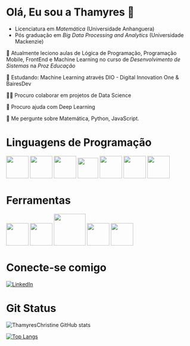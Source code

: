 # Olá, Eu sou a Thamyres  👋

* Licenciatura em *Matemática* (Universidade Anhanguera)
* Pós graduação em *Big Data Processing and Analytics* (Universidade Mackenzie)

📝 Atualmente leciono aulas de  Lógica de Programação, Programação Mobile, FrontEnd e Machine Learning no curso de _Desenvolvimento de Sistemas_ na _Proz Educação_

🧠 Estudando: Machine Learning através DIO - Digital Innovation One & BairesDev

👯‍♀️ Procuro colaborar em projetos de Data Science

🤔 Procuro ajuda com Deep Learning

💬 Me pergunte sobre Matemática, Python, JavaScript.

# Linguagens de Programação

<div style="display: inline">
<img src="https://cdn.jsdelivr.net/gh/devicons/devicon@latest/icons/markdown/markdown-original.svg" width="60" height="60" />
<img src="https://cdn.jsdelivr.net/gh/devicons/devicon@latest/icons/python/python-original.svg" width="60" height=60"/>
<img src="https://cdn.jsdelivr.net/gh/devicons/devicon@latest/icons/r/r-original.svg" width="60" height="60"/>
<img src="https://cdn.jsdelivr.net/gh/devicons/devicon@latest/icons/javascript/javascript-original.svg" width="55" height="55"/>
<img src="https://cdn.jsdelivr.net/gh/devicons/devicon@latest/icons/html5/html5-original-wordmark.svg" width="60" height="60" />
<img src="https://cdn.jsdelivr.net/gh/devicons/devicon@latest/icons/css3/css3-original-wordmark.svg" width="60" height="60" />
<img src="https://cdn.jsdelivr.net/gh/devicons/devicon@latest/icons/java/java-original-wordmark.svg" width="60" height="60"/>


</div>

# Ferramentas

<div style="display: inline">
<img loading="lazy" src="https://cdn.jsdelivr.net/gh/devicons/devicon/icons/git/git-original.svg" width="60" height="60"/>
<img src="https://cdn.jsdelivr.net/gh/devicons/devicon@latest/icons/vscode/vscode-original-wordmark.svg" width="60" />
<img src="https://cdn.jsdelivr.net/gh/devicons/devicon@latest/icons/mysql/mysql-original-wordmark.svg" width="85"/>
<img src="https://cdn.jsdelivr.net/gh/devicons/devicon@latest/icons/azure/azure-original-wordmark.svg" width="60" height="60" />
<img src="https://cdn.jsdelivr.net/gh/devicons/devicon@latest/icons/amazonwebservices/amazonwebservices-original-wordmark.svg" width="60" height="60" />
</div>

# Conecte-se comigo

[![LinkedIn](https://img.shields.io/badge/LinkedIn-0077B5?style=for-the-badge&logo=linkedin&logoColor=white)](https://br.linkedin.com/in/thamyres-c-de-a-soares)

# Git Status

![ThamyresChristine GitHub stats](https://github-readme-stats.vercel.app/api?username=ThamyresChristine&theme=synthwave&show_icons=true)

[![Top Langs](https://github-readme-stats.vercel.app/api/top-langs/?username=ThamyresChristine)](https://github.com/thamyreschristine/github-readme-stats)
